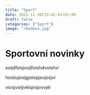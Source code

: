 ```yaml
---
title: "Sport"
date: 2022-11-30T23:45:41+01:00
draft: false
categories: ["Sport"]
image: "/budova.jpg"
---
```


# Sportovní novinky

soijdfoisjosijfoishdvoishvi

hosíiujsoijgsíiopjsvjosjvi

viosjvsiíjvéísjvsjvsvjéí
